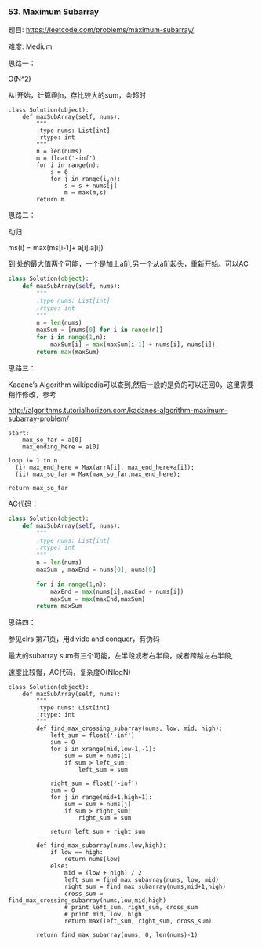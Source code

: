 ### 53. Maximum Subarray

题目:
<https://leetcode.com/problems/maximum-subarray/>


难度:
Medium


思路一：

O(N^2)

从i开始，计算i到n，存比较大的sum，会超时

```
class Solution(object):
	def maxSubArray(self, nums):
	    """
	    :type nums: List[int]
	    :rtype: int
	    """
	    n = len(nums)
	    m = float('-inf')
	    for i in range(n):
	    	s = 0
	    	for j in range(i,n):
	    		s = s + nums[j]
	    		m = max(m,s)
	    return m 
```

思路二：

动归

ms(i) = max(ms[i-1]+ a[i],a[i])

到i处的最大值两个可能，一个是加上a[i],另一个从a[i]起头，重新开始。可以AC

```python
class Solution(object):
    def maxSubArray(self, nums):
        """
        :type nums: List[int]
        :rtype: int
        """
        n = len(nums)
        maxSum = [nums[0] for i in range(n)]
        for i in range(1,n):
        	maxSum[i] = max(maxSum[i-1] + nums[i], nums[i])
        return max(maxSum)
```


思路三：


Kadane’s Algorithm wikipedia可以查到,然后一般的是负的可以还回0，这里需要稍作修改，参考

<http://algorithms.tutorialhorizon.com/kadanes-algorithm-maximum-subarray-problem/>


```
start:
    max_so_far = a[0]
    max_ending_here = a[0]

loop i= 1 to n
  (i) max_end_here = Max(arrA[i], max_end_here+a[i]);
  (ii) max_so_far = Max(max_so_far,max_end_here);

return max_so_far

```

AC代码：

```python
class Solution(object):
    def maxSubArray(self, nums):
        """
        :type nums: List[int]
        :rtype: int
        """
        n = len(nums)
        maxSum , maxEnd = nums[0], nums[0]
        
        for i in range(1,n):
        	maxEnd = max(nums[i],maxEnd + nums[i])
        	maxSum = max(maxEnd,maxSum)
        return maxSum
```


思路四：



参见clrs 第71页，用divide and conquer，有伪码


最大的subarray sum有三个可能，左半段或者右半段，或者跨越左右半段,

速度比较慢，AC代码，复杂度O(NlogN)

```
class Solution(object):
	def maxSubArray(self, nums):
		"""
		:type nums: List[int]
		:rtype: int
		"""
		def find_max_crossing_subarray(nums, low, mid, high):
			left_sum = float('-inf')
			sum = 0
			for i in xrange(mid,low-1,-1):
				sum = sum + nums[i]
				if sum > left_sum:
					left_sum = sum

			right_sum = float('-inf')
			sum = 0
			for j in range(mid+1,high+1):
				sum = sum + nums[j]
				if sum > right_sum:
					right_sum = sum

			return left_sum + right_sum

		def find_max_subarray(nums,low,high):
			if low == high: 
				return nums[low]
			else:
				mid = (low + high) / 2
				left_sum = find_max_subarray(nums, low, mid)
				right_sum = find_max_subarray(nums,mid+1,high)
				cross_sum = find_max_crossing_subarray(nums,low,mid,high)
				# print left_sum, right_sum, cross_sum
				# print mid, low, high
				return max(left_sum, right_sum, cross_sum)

		return find_max_subarray(nums, 0, len(nums)-1)

```
